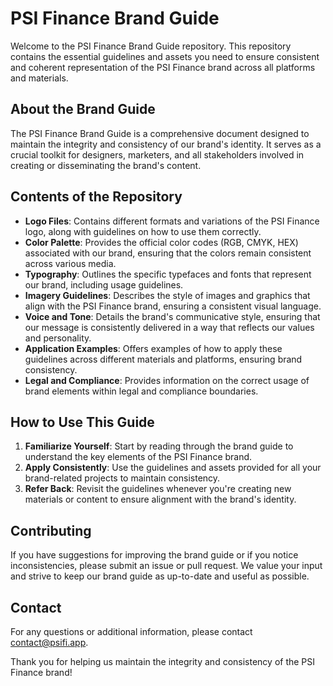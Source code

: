 # PSI Finance Brand Guide

Welcome to the PSI Finance Brand Guide repository. This repository contains the essential guidelines and assets you need to ensure consistent and coherent representation of the PSI Finance brand across all platforms and materials.

## About the Brand Guide

The PSI Finance Brand Guide is a comprehensive document designed to maintain the integrity and consistency of our brand's identity. It serves as a crucial toolkit for designers, marketers, and all stakeholders involved in creating or disseminating the brand's content.

## Contents of the Repository

- **Logo Files**: Contains different formats and variations of the PSI Finance logo, along with guidelines on how to use them correctly.
- **Color Palette**: Provides the official color codes (RGB, CMYK, HEX) associated with our brand, ensuring that the colors remain consistent across various media.
- **Typography**: Outlines the specific typefaces and fonts that represent our brand, including usage guidelines.
- **Imagery Guidelines**: Describes the style of images and graphics that align with the PSI Finance brand, ensuring a consistent visual language.
- **Voice and Tone**: Details the brand's communicative style, ensuring that our message is consistently delivered in a way that reflects our values and personality.
- **Application Examples**: Offers examples of how to apply these guidelines across different materials and platforms, ensuring brand consistency.
- **Legal and Compliance**: Provides information on the correct usage of brand elements within legal and compliance boundaries.

## How to Use This Guide

1. **Familiarize Yourself**: Start by reading through the brand guide to understand the key elements of the PSI Finance brand.
2. **Apply Consistently**: Use the guidelines and assets provided for all your brand-related projects to maintain consistency.
3. **Refer Back**: Revisit the guidelines whenever you're creating new materials or content to ensure alignment with the brand's identity.

## Contributing

If you have suggestions for improving the brand guide or if you notice inconsistencies, please submit an issue or pull request. We value your input and strive to keep our brand guide as up-to-date and useful as possible.

## Contact

For any questions or additional information, please contact [contact@psifi.app](mailto:contact@psifi.app).

Thank you for helping us maintain the integrity and consistency of the PSI Finance brand!

